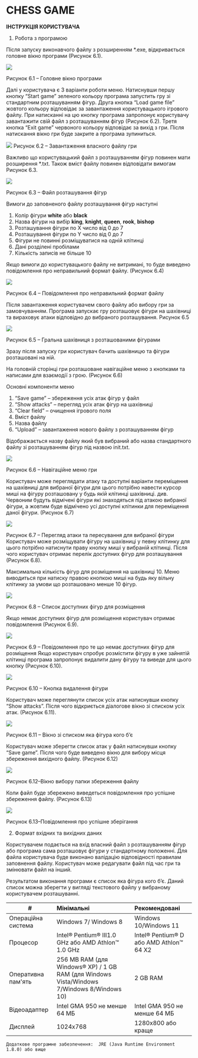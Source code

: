 ﻿# CHESS GAME
**ІНСТРУКЦІЯ КОРИСТУВАЧА** 

1. Робота з програмою 

Після запуску  виконавчого  файлу   з розширенням \*.exe, відкривається головне вікно програми (Рисунок 6.1). 

![](instruction/mainFrame.jpeg)

Рисунок 6.1 – Головне вікно програми 

Далі у користувача є 3 варіанти роботи меню. Натиснувши першу кнопку “Start  game”  зеленого  кольору  програма  запустить  гру  зі  стандартним розташуванням  фігур.  Друга  кнопка  “Load  game  file”  жовтого  кольору відповідає за завантаження користувацького ігрового файлу. При натисканні на цю  кнопку  програма  запропонує  користувачу  завантажити  свій  файл  з розташуванням  фігур  (Рисунок  6.2).  Третя  кнопка  “Exit  game”  червоного кольору відповідає за вихід з гри. Після натискання вікно гри буде закрите а програма зупиниться.  

![](instruction/loadfile.jpeg)
Рисунок 6.2 – Завантаження власного файлу гри 

Важливо що користувацький файл з розташуванням фігур повинен мати розширення \*.txt. Також вміст файлу повинен відповідати вимогам Рисунок 6.3. 

![](instruction/figurefile.png)

Рисунок 6.3 – Файл розташування фігур 

Вимоги до заповненого файлу розташування фігур наступні 

1. Колір фігури **white** або **black** 
1. Назва фігури на вибір **king**, **knight**, **queen**, **rook**, **bishop** 
1. Розташування фігури по X число від 0 до 7 
1. Розташування фігури по Y число від 0 до 7 
1. Фігури не повинні розміщуватися на одній клітинці 
1. Дані розділені пробілами 
1. Кількість записів не більше 10 

Якщо вимоги до користувацького файлу не витримані, то буде виведено повідомлення про неправильний формат файлу. (Рисунок 6.4) 

![](instruction/wrongformat.png)

Рисунок 6.4 – Повідомлення про неправильний формат файлу 

Після  завантаження  користувачем  свого  файлу  або  вибору  гри  за замовчуванням.  Програма  запускає  гру  розташовує  фігури  на  шахівниці  та вираховує атаки відповідно до вибраного розташування. Рисунок 6.5 

![](instruction/board.jpeg)

Рисунок 6.5 – Гральна шахівниця з розташованими фігурами 

Зразу  після  запуску  гри  користувач  бачить  шахівницю  та  фігури розташовані на ній.  

На головній сторінці гри розташоване навігаційне меню з кнопками та написами для взаємодії з грою. (Рисунок 6.6) 

Основні компоненти меню 

1. “Save game” – збереження усіх атак фігур у файл  
1. “Show attacks” – перегляд усіх атак фігур на шахівниці  
1. “Clear field” – очищення ігрового поля 
1. Вміст файлу  
1. Назва файлу 
1. “Upload” – завантаження нового файлу з розташуванням фігур 

Відображається назву файлу який був вибраний або назва стандартного файлу зі розташуванням фігур під назвою init.txt. 

![](instruction/menulist.png)

Рисунок 6.6 – Навігаційне меню гри 

Користувач може переглядати атаку та доступні варіанти переміщення на шахівниці  для  вибраної  фігури  для  цього  потрібно  навести  курсор  миші  на фігуру  розташовану  у  будь  якій  клітинці  шахівниці.  див.  Червоним  будуть відмічені фігури які знаходяться під атакою вибраної фігури, а жовтим буде відмічено усі доступні клітинки для переміщення даної фігури. (Рисунок 6.7) 

![](instruction/attackExample.jpeg)

Рисунок 6.7 – Перегляд атаки та пересування для вибраної фігури Користувач може розміщувати фігуру на шахівниці у певну клітинку для цього потрібно натиснути праву кнопку миші у вибраній клітинці. Після чого користувач отримає перелік доступних фігур для розташування (Рисунок 6.8). 

Максимальна  кількість  фігур  для  розміщення  на  шахівниці  10.  Меню виводиться при натиску правою кнопкою миші на будь яку вільну клітинку за умови що розташовано менше 10 фігур. 

![](instruction/figurelist.png)

Рисунок 6.8 – Список доступних фігур для розміщення 

Якщо  немає  доступних  фігур  для  розміщення  користувач  отримає повідомлення (Рисунок 6.9). 

![](instruction/nofigures.png)

Рисунок 6.9 – Повідомлення про те що немає доступних фігур для розміщення  Якщо  користувач  спробує  розмістити  фігуру  в  уже  зайнятій  клітинці програма  запропонує  видалити  дану  фігуру  та  виведе  для  цього  кнопку (Рисунок 6.10).  

![](instruction/removefigure.png)

Рисунок 6.10 – Кнопка видалення фігури 

Користувач  може  переглянути  список  усіх  атак  натиснувши  кнопку “Show attacks”. Після чого відкриється діалогове вікно зі списком усіх атак. (Рисунок 6.11).  

![](instruction/figureAttacks.jpeg)

Рисунок 6.11 – Вікно зі списком яка фігура кого б’є  

Користувач може зберегти список атак у файл натиснувши кнопку “Save game”. Після чого буде виведено вікно для вибору місця збереження вихідного файлу. (Рисунок 6.12) 

![](instruction/saveResult.jpeg)

Рисунок 6.12–Вікно вибору папки збереження файлу  

Коли  файл  буде  збережено  виведеться  повідомлення  про  успішне збереження файлу. (Рисунок 6.13) 

![](instruction/successMessage.png)

Рисунок 6.13–Повідомлення про успішне зберігання  

2. Формат вхідних та вихідних даних 

Користувачем подається на вхід власний файл з розташуванням фігур або програма  сама  розташовує  фігури  у  стандартному  положенні.  Для  файла користувача  буде  виконано  валідацію  відповідності  правилам  заповнення файлу. Користувач може редагувати файл під час гри та змінювати файл на інший. 

Результатом  виконання  програми  є  список  яка  фігура  кого  б’є.  Даний список можна зберегти у вигляді текстового файлу у вибраному користувачем розташуванні. 


| #  | Мінімальні  |  Рекомендовані                          |   
|-----|:--------------|:----------------------------------------|
| Операційна система  | Windows 7/ Windows 8 | Windows  10/Windows 11                  |   |   |
| Процесор  | Intel® Pentium® ІІІ1.0 GHz або  AMD Athlon™ 1.0 GHz  | Intel® Pentium® D або AMD Athlon™ 64 X2 |   |   |
| Оперативна пам'ять  | 256 MB RAM (для  Windows® XP) / 1 GB RAM (для Windows Vista/Windows 7/Windows 8/Windows 10)  | 2 GB RAM                                |   |   |
| Відеоадаптер  | Intel GMA 950 не менше 64 МБ  | Intel GMA 950 не менше 64 МБ            |   |   |
| Дисплей  | 1024х768  | 1280х800 або краще                      |   |   |

    Додаткове програмне забезпечення:  JRE (Java Runtime Environment 1.8.0) або вище
